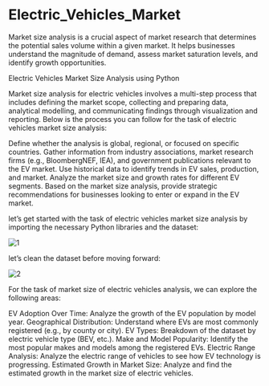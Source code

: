 # Electric_Vehicles_Market
Market size analysis is a crucial aspect of market research that determines the potential sales volume within a given market. It helps businesses understand the magnitude of demand, assess market saturation levels, and identify growth opportunities.

Electric Vehicles Market Size Analysis using Python

Market size analysis for electric vehicles involves a multi-step process that includes defining the market scope, collecting and preparing data, analytical modelling, and communicating findings through visualization and reporting. Below is the process you can follow for the task of electric vehicles market size analysis:

Define whether the analysis is global, regional, or focused on specific countries.
Gather information from industry associations, market research firms (e.g., BloombergNEF, IEA), and government publications relevant to the EV market.
Use historical data to identify trends in EV sales, production, and market.
Analyze the market size and growth rates for different EV segments.
Based on the market size analysis, provide strategic recommendations for businesses looking to enter or expand in the EV market.

let’s get started with the task of electric vehicles market size analysis by importing the necessary Python libraries and the dataset:

![1](https://github.com/aniket3096/Electric_Vehicles_Market/assets/164318183/fe3dd857-7ba5-4c86-929d-11e8613bccf6)

let’s clean the dataset before moving forward:

![2](https://github.com/aniket3096/Electric_Vehicles_Market/assets/164318183/ec5b5d05-34c9-4f38-856e-2f71b6ecdeb0)

For the task of market size of electric vehicles analysis, we can explore the following areas:

EV Adoption Over Time: Analyze the growth of the EV population by model year.
Geographical Distribution: Understand where EVs are most commonly registered (e.g., by county or city).
EV Types: Breakdown of the dataset by electric vehicle type (BEV, etc.).
Make and Model Popularity: Identify the most popular makes and models among the registered EVs.
Electric Range Analysis: Analyze the electric range of vehicles to see how EV technology is progressing.
Estimated Growth in Market Size: Analyze and find the estimated growth in the market size of electric vehicles.

